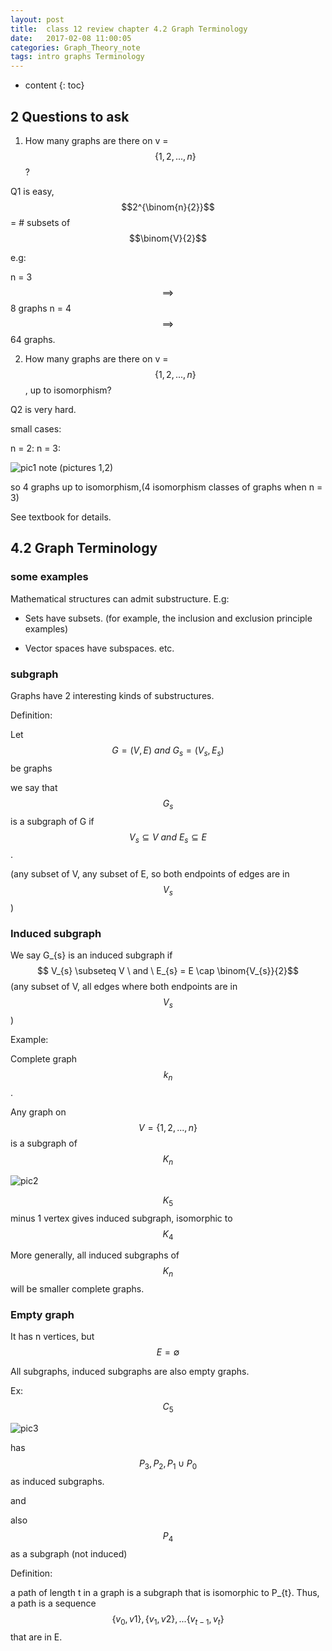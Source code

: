 ```yaml
---
layout: post
title:  class 12 review chapter 4.2 Graph Terminology
date:   2017-02-08 11:00:05
categories: Graph_Theory_note
tags: intro graphs Terminology
---
```


* content
{: toc}

## 2 Questions to ask






1) How many graphs are there on v = $$\{1,2,...,n\}$$?

Q1 is easy, $$2^{\binom{n}{2}}$$ = # subsets of $$\binom{V}{2}$$

e.g: 

n = 3 $$\implies$$ 8 graphs
n = 4 $$\implies$$ 64 graphs.

2) How many graphs are there on v = $$\{1,2,...,n\}$$, up to isomorphism?

Q2 is very hard. 

small cases: 

n = 2: 
n = 3:

![pic1]()
note (pictures 1,2)

so 4 graphs up to isomorphism,(4 isomorphism classes of graphs when n = 3)

See textbook for details. 

## 4.2 Graph Terminology

### some examples 

Mathematical structures can admit substructure. 
E.g: 
* Sets have subsets. 
(for example, the inclusion and exclusion principle examples)

* Vector spaces have subspaces. etc. 

### subgraph

Graphs have 2 interesting kinds of substructures. 

Definition: 

Let $$G = (V,E) \ and \ G_{s}=(V_{s},E_{s})$$ be graphs

we say that $$G_{s}$$ is a subgraph of G if $$V_{s} \subseteq V \ and \ E_{s} \subseteq E$$ . 

(any subset of V, any subset of E, so both endpoints of edges are in $$V_{s}$$)

### Induced subgraph

We say G_{s} is an induced subgraph if $$ V_{s} \subseteq V \ and \ E_{s} = E \cap \binom{V_{s}}{2}$$
(any subset of V, all edges where both endpoints are in $$V_{s}$$)

Example: 

Complete graph $$k_{n}$$. 

Any graph on $$V=\{1,2,...,n\}$$ is a subgraph of $$K_{n}$$


![pic2](http://codeforces.com/predownloaded/39/08/39085911e4e5d0b91cd812218476747f62ee4074.png)

$$K_{5}$$ minus 1 vertex gives induced subgraph, isomorphic to $$K_{4}$$

More generally, all induced subgraphs of $$K_{n}$$ will be smaller complete graphs. 

### Empty graph

It has n vertices, but $$E = \emptyset$$

All subgraphs, induced subgraphs are also empty graphs. 

Ex: $$C_{5}$$

![pic3]()

has $$P_{3}, P_{2},P_{1} \cup P_{0} $$ as induced subgraphs. 

and 

also $$P_{4}$$ as a subgraph (not induced)




Definition:

a path of length t in a graph  is a subgraph that is isomorphic to P_{t}. Thus, a path is a sequence $$\{v_{0},v{1}\},\{ v_{1},v{2}\},...\{v_{t-1},v_{t}\}$$ that are in E. 






